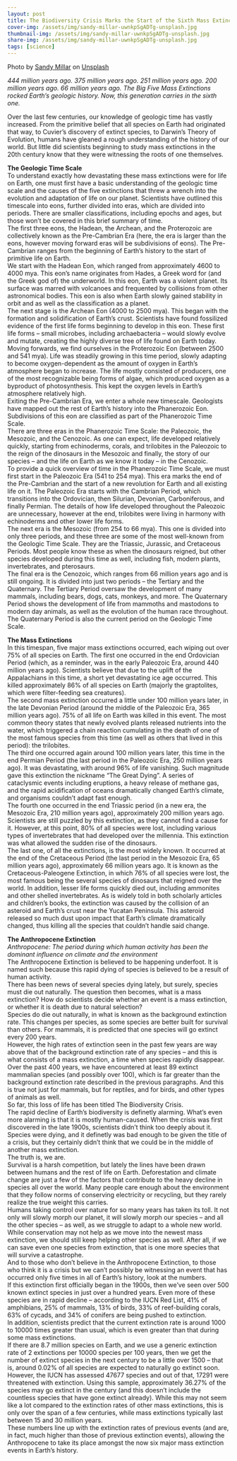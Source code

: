 ```yaml
---
layout: post
title: The Biodiversity Crisis Marks the Start of the Sixth Mass Extinction
cover-img: /assets/img/sandy-millar-uwnkpSgADTg-unsplash.jpg
thumbnail-img: /assets/img/sandy-millar-uwnkpSgADTg-unsplash.jpg
share-img: /assets/img/sandy-millar-uwnkpSgADTg-unsplash.jpg
tags: [science]
---
```


Photo by <a href="https://unsplash.com/@sandym10?utm_source=unsplash&utm_medium=referral&utm_content=creditCopyText">Sandy Millar</a> on <a href="https://unsplash.com/s/photos/extinction?utm_source=unsplash&utm_medium=referral&utm_content=creditCopyText">Unsplash</a>

_444 million years ago. 375 million years ago. 251 million years ago. 200 million years ago. 66 million years ago. The Big Five Mass Extinctions rocked Earth’s geologic history. Now, this generation carries in the sixth one._

Over the last few centuries, our knowledge of geologic time has vastly increased. From the primitive belief that all species on Earth had originated that way, to Cuvier’s discovery of extinct species, to Darwin’s Theory of Evolution, humans have gleaned a rough understanding of the history of our world. But little did scientists beginning to study mass extinctions in the 20th century know that they were witnessing the roots of one themselves.  

**The Geologic Time Scale**  
To understand exactly how devastating these mass extinctions were for life on Earth, one must first have a basic understanding of the geologic time scale and the causes of the five extinctions that threw a wrench into the evolution and adaptation of life on our planet. Scientists have outlined this timescale into eons, further divided into eras, which are divided into periods. There are smaller classifications, including epochs and ages, but those won’t be covered in this brief summary of time.  
The first three eons, the Hadean, the Archean, and the Proterozoic are collectively known as the Pre-Cambrian Era (here, the era is larger than the eons, however moving forward eras will be subdivisions of eons). The Pre-Cambrian ranges from the beginning of Earth’s history to the start of primitive life on Earth.  
We start with the Hadean Eon, which ranged from approximately 4600 to 4000 mya. This eon’s name originates from Hades, a Greek word for (and the Greek god of) the underworld. In this eon, Earth was a violent planet. Its surface was marred with volcanoes and frequented by collisions from other astronomical bodies. This eon is also when Earth slowly gained stability in orbit and as well as the classification as a planet.  
The next stage is the Archean Eon (4000 to 2500 mya). This began with the formation and solidification of Earth’s crust. Scientists have found fossilized evidence of the first life forms beginning to develop in this eon. These first life forms – small microbes, including archaebacteria – would slowly evolve and mutate, creating the highly diverse tree of life found on Earth today.  
Moving forwards, we find ourselves in the Proterozoic Eon (between 2500 and 541 mya). Life was steadily growing in this time period, slowly adapting to become oxygen-dependent as the amount of oxygen in Earth’s atmosphere began to increase. The life mostly consisted of producers, one of the most recognizable being forms of algae, which produced oxygen as a byproduct of photosynthesis. This kept the oxygen levels in Earth’s atmosphere relatively high.  
Exiting the Pre-Cambrian Era, we enter a whole new timescale. Geologists have mapped out the rest of Earth’s history into the Phanerozoic Eon. Subdivisions of this eon are classified as part of the Phanerozoic Time Scale.  
There are three eras in the Phanerozoic Time Scale: the Paleozoic, the Mesozoic, and the Cenozoic. As one can expect, life developed relatively quickly, starting from echinoderms, corals, and trilobites in the Paleozoic to the reign of the dinosaurs in the Mesozoic and finally, the story of our species – and the life on Earth as we know it today – in the Cenozoic.   
To provide a quick overview of time in the Phanerozoic Time Scale, we must first start in the Paleozoic Era (541 to 254 mya). This era marks the end of the Pre-Cambrian and the start of a new revolution for Earth and all existing life on it. The Paleozoic Era starts with the Cambrian Period, which transitions into the Ordovician, then Silurian, Devonian, Carboniferous, and finally Permian. The details of how life developed throughout the Paleozoic are unnecessary, however at the end, trilobites were living in harmony with echinoderms and other lower life forms.   
The next era is the Mesozoic (from 254 to 66 mya). This one is divided into only three periods, and these three are some of the most well-known from the Geologic Time Scale. They are the Triassic, Jurassic, and Cretaceous Periods. Most people know these as when the dinosaurs reigned, but other species developed during this time as well, including fish, modern plants, invertebrates, and pterosaurs.  
The final era is the Cenozoic, which ranges from 66 million years ago and is still ongoing. It is divided into just two periods – the Tertiary and the Quaternary. The Tertiary Period oversaw the development of many mammals, including bears, dogs, cats, monkeys, and more. The Quaternary Period shows the development of life from mammoths and mastodons to modern day animals, as well as the evolution of the human race throughout. The Quaternary Period is also the current period on the Geologic Time Scale.  

**The Mass Extinctions**  
In this timespan, five major mass extinctions occurred, each wiping out over 75% of all species on Earth. The first one occurred in the end Ordovician Period (which, as a reminder, was in the early Paleozoic Era, around 440 million years ago). Scientists believe that due to the uplift of the Appalachians in this time, a short yet devastating ice age occurred. This killed approximately 86% of all species on Earth (majorly the graptolites, which were filter-feeding sea creatures).   
The second mass extinction occurred a little under 100 million years later, in the late Devonian Period (around the middle of the Paleozoic Era, 365 million years ago). 75% of all life on Earth was killed in this event. The most common theory states that newly evolved plants released nutrients into the water, which triggered a chain reaction cumulating in the death of one of the most famous species from this time (as well as others that lived in this period): the trilobites.  
The third one occurred again around 100 million years later, this time in the end Permian Period (the last period in the Paleozoic Era, 250 million years ago). It was devastating, with around 96% of life vanishing. Such magnitude gave this extinction the nickname “The Great Dying”. A series of cataclysmic events including eruptions, a heavy release of methane gas, and the rapid acidification of oceans dramatically changed Earth’s climate, and organisms couldn’t adapt fast enough.   
The fourth one occurred in the end Triassic period (in a new era, the Mesozoic Era, 210 million years ago), approximately 200 million years ago. Scientists are still puzzled by this extinction, as they cannot find a cause for it. However, at this point, 80% of all species were lost, including various types of invertebrates that had developed over the millennia. This extinction was what allowed the sudden rise of the dinosaurs.  
The last one, of all the extinctions, is the most widely known. It occurred at the end of the Cretaceous Period (the last period in the Mesozoic Era, 65 million years ago), approximately 66 million years ago. It is known as the Cretaceous-Paleogene Extinction, in which 76% of all species were lost, the most famous being the several species of dinosaurs that reigned over the world. In addition, lesser life forms quickly died out, including ammonites and other shelled invertebrates. As is widely told in both scholarly articles and children’s books, the extinction was caused by the collision of an asteroid and Earth’s crust near the Yucatan Peninsula. This asteroid released so much dust upon impact that Earth’s climate dramatically changed, thus killing all the species that couldn’t handle said change.  

**The Anthropocene Extinction**  
_Anthropocene: The period during which human activity has been the dominant influence on climate and the environment_  
The Anthropocene Extinction is believed to be happening underfoot. It is named such because this rapid dying of species is believed to be a result of human activity.  
There has been news of several species dying lately, but surely, species must die out naturally. The question then becomes, what is a mass extinction? How do scientists decide whether an event is a mass extinction, or whether it is death due to natural selection?  
Species do die out naturally, in what is known as the background extinction rate. This changes per species, as some species are better built for survival than others. For mammals, it is predicted that one species will go extinct every 200 years.  
However, the high rates of extinction seen in the past few years are way above that of the background extinction rate of any species – and this is what consists of a mass extinction, a time when species rapidly disappear.  
Over the past 400 years, we have encountered at least 89 extinct mammalian species (and possibly over 100), which is far greater than the background extinction rate described in the previous paragraphs. And this is true not just for mammals, but for reptiles, and for birds, and other types of animals as well.  
So far, this loss of life has been titled The Biodiversity Crisis.  
The rapid decline of Earth’s biodiversity is definetly alarming. What’s even more alarming is that it is mostly human-caused. When the crisis was first discovered in the late 1900s, scientists didn’t think too deeply about it. Species were dying, and it definetly was bad enough to be given the title of a crisis, but they certainly didn’t think that we could be in the middle of another mass extinction.  
The truth is, we are.  
Survival is a harsh competition, but lately the lines have been drawn between humans and the rest of life on Earth. Deforestation and climate change are just a few of the factors that contribute to the heavy decline in species all over the world. Many people care enough about the environment that they follow norms of conserving electricity or recycling, but they rarely realize the true weight this carries.  
Humans taking control over nature for so many years has taken its toll. It not only will slowly morph our planet, it will slowly morph our species – and all the other species – as well, as we struggle to adapt to a whole new world.  
While conservation may not help as we move into the newest mass extinction, we should still keep helping other species as well. After all, if we can save even one species from extinction, that is one more species that will survive a catastrophe.  
And to those who don’t believe in the Anthropocene Extinction, to those who think it is a crisis but we can’t possibly be witnessing an event that has occurred only five times in all of Earth’s history, look at the numbers.  
If this extinction first officially began in the 1900s, then we’ve seen over 500 known extinct species in just over a hundred years. Even more of these species are in rapid decline – according to the IUCN Red List, 41% of amphibians, 25% of mammals, 13% of birds, 33% of reef-building corals, 63% of cycads, and 34% of conifers are being pushed to extinction.   
In addition, scientists predict that the current extinction rate is around 1000 to 10000 times greater than usual, which is even greater than that during some mass extinctions.  
If there are 8.7 million species on Earth, and we use a generic extinction rate of 2 extinctions per 10000 species per 100 years, then we get the number of extinct species in the next century to be a little over 1500 – that is, around 0.02% of all species are expected to naturally go extinct soon.  
However, the IUCN has assessed 47677 species and out of that, 17291 were threatened with extinction. Using this sample, approximately 36.27% of the species may go extinct in the century (and this doesn’t include the countless species that have gone extinct already). While this may not seem like a lot compared to the extinction rates of other mass extinctions, this is only over the span of a few centuries, while mass extinctions typically last between 15 and 30 million years.  
These numbers line up with the extinction rates of previous events (and are, in fact, much higher than those of previous extinction events), allowing the Anthropocene to take its place amongst the now six major mass extinction events in Earth’s history.

